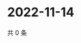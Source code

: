 # 2022-11-14

共 0 条

<!-- BEGIN WEIBO -->
<!-- 最后更新时间 Mon Nov 14 2022 17:16:59 GMT+0800 (China Standard Time) -->

<!-- END WEIBO -->
